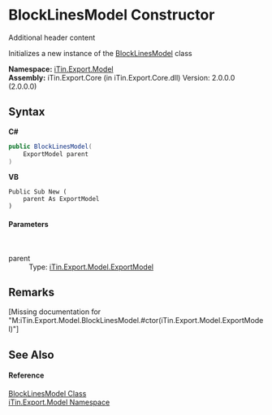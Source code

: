 # BlockLinesModel Constructor 
Additional header content 

Initializes a new instance of the <a href="T_iTin_Export_Model_BlockLinesModel">BlockLinesModel</a> class

**Namespace:**&nbsp;<a href="N_iTin_Export_Model">iTin.Export.Model</a><br />**Assembly:**&nbsp;iTin.Export.Core (in iTin.Export.Core.dll) Version: 2.0.0.0 (2.0.0.0)

## Syntax

**C#**<br />
``` C#
public BlockLinesModel(
	ExportModel parent
)
```

**VB**<br />
``` VB
Public Sub New ( 
	parent As ExportModel
)
```


#### Parameters
&nbsp;<dl><dt>parent</dt><dd>Type: <a href="T_iTin_Export_Model_ExportModel">iTin.Export.Model.ExportModel</a><br /></dd></dl>

## Remarks
\[Missing <remarks> documentation for "M:iTin.Export.Model.BlockLinesModel.#ctor(iTin.Export.Model.ExportModel)"\]

## See Also


#### Reference
<a href="T_iTin_Export_Model_BlockLinesModel">BlockLinesModel Class</a><br /><a href="N_iTin_Export_Model">iTin.Export.Model Namespace</a><br />
